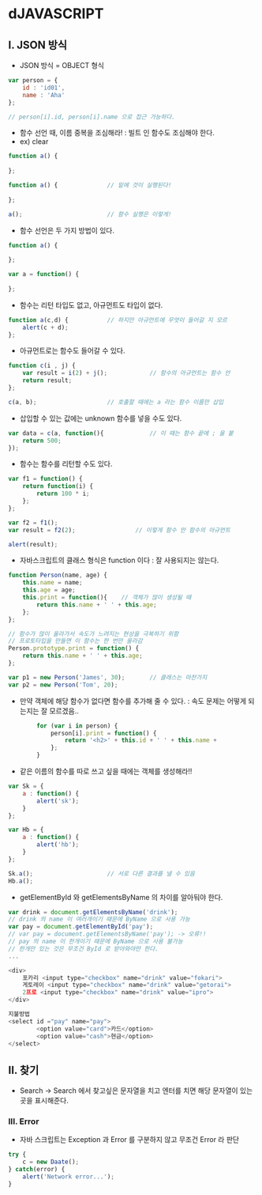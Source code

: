 # dJAVASCRIPT

## I. JSON 방식

- JSON 방식 = OBJECT 형식

```javascript
var person = {
   	id : 'id01',
    name : 'Aha'
};

// person[i].id, person[i].name 으로 접근 가능하다.
```

- 함수 선언 때, 이름 중복을 조심해라! : 빌트 인 함수도 조심해야 한다.
- ex) clear

```javascript
function a() {
    
};

function a() {				// 밑에 것이 실행된다!
    
};

a();						// 함수 실행은 이렇게!
```

- 함수 선언은 두 가지 방법이 있다.

```javascript
function a() {
    
};

var a = function() {
    
};
```

- 함수는 리턴 타입도 없고, 아규먼트도 타입이 없다.

```javascript
function a(c,d) {			// 하지만 아규먼트에 무엇이 들어갈 지 모르							 // 므로 주석을 잘 달자!
	alert(c + d);  
};
```

- 아규먼트로는 함수도 들어갈 수 있다.

```javascript
function c(i , j) {
	var result = i(2) + j();			// 함수의 아규먼트는 함수 안										 // 에서 넣어주면 된다.
    return result;
};

c(a, b);					// 호출할 때에는 a 라는 함수 이름만 삽입
```

- 삽입할 수 있는 값에는 unknown 함수를 넣을 수도 있다.

```javascript
var data = c(a, function(){				// 이 때는 함수 끝에 ; 을 붙										   // 이지 않는다.
    return 500;
});
```

- 함수는 함수를 리턴할 수도 있다.

```javascript
var f1 = function() {
	return function(i) {
  		return 100 * i;
    };
};

var f2 = f1();
var result = f2(2);					// 이렇게 함수 안 함수의 아규먼트									// 를 넣어준다.

alert(result);
```

- 자바스크립트의 클래스 형식은 function 이다 : 잘 사용되지는 않는다.

```javascript
function Person(name, age) {
    this.name = name;
    this.age = age;
    this.print = function(){	// 객체가 많이 생성될 때											// 에는 function 은 최대한 자제한다.
        return this.name + ' ' + this.age;
    };
};

// 함수가 많이 올라가서 속도가 느려지는 현상을 극복하기 위함
// 프로토타입을 만들면 이 함수는 한 번만 올라감
Person.prototype.print = function() {
	return this.name + ' ' + this.age;
};

var p1 = new Person('James', 30);		// 클래스는 마찬가지												// 로 new 키워드를 붙여준다.
var p2 = new Person('Tom', 20);
```

- 만약 객체에 해당 함수가 없다면 함수를 추가해 줄 수 있다. : 속도 문제는 어떻게 되는지는 잘 모르겠음..

```javascript
		for (var i in person) {
			person[i].print = function() {
				return '<h2>' + this.id + ' ' + this.name + 					'</h2>';
			};
		}
```

- 같은 이름의 함수를 따로 쓰고 싶을 때에는 객체를 생성해라!!

```javascript
var Sk = {
	a : function() {
        alert('sk');
    }  
};

var Hb = {
	a : function() {
        alert('hb');
    }
};

Sk.a();						// 서로 다른 결과를 낼 수 있음
Hb.a();
```



- getElementById 와 getElementsByName 의 차이를 알아둬야 한다.

```javascript
var drink = document.getElementsByName('drink');
// drink 의 name 이 여러개이기 때문에 ByName 으로 사용 가능
var pay = document.getElementById('pay');
// var pay = document.getElementsByName('pay'); -> 오류!!
// pay 의 name 이 한개이기 때문에 ByName 으로 사용 불가능
// 한개만 있는 것은 무조건 ById 로 받아와야만 한다.
...

<div>
    포카리 <input type="checkbox" name="drink" value="fokari">
    게토레이 <input type="checkbox" name="drink" value="getorai">
    2프로 <input type="checkbox" name="drink" value="ipro">
</div>

지불방법
<select id ="pay" name="pay">
        <option value="card">카드</option>
		<option value="cash">현금</option>
</select>
```



## II. 찾기

- Search -> Search 에서 찾고싶은 문자열을 치고 엔터를 치면 해당 문자열이 있는 곳을 표시해준다.



### III. Error

- 자바 스크립트는 Exception 과 Error 를 구분하지 않고 무조건 Error 라 판단

```javascript
try {
    c = new Daate();
} catch(error) {
 	alert('Network error...');
}
```

